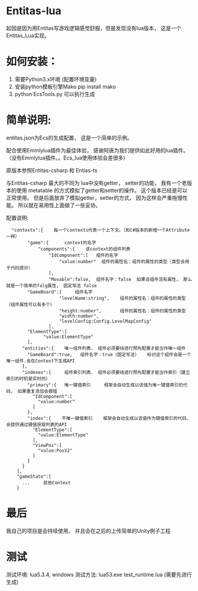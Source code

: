 # Entitas-lua
起因是因为用Entitas写游戏逻辑感觉舒服，但是发现没有lua版本， 这是一个Entitas_Lua实现。


# 如何安装：
1. 需要Python3.x环境   (配置环境变量)
2. 安装python模板引擎Mako
   pip install mako
3. python EcsTools.py 可以执行生成




# 简单说明:
entitas.json为Ecs的生成配置，  这是一个简单的示例。

配合使用Emmlylua插件为最佳体验， 感谢阿唐为我们提供如此好用的lua插件。（没有Emmlylua插件。。Ecs_lua使用体验会差很多)

原版本参照Entitas-csharp 和 Entias-ts

与Entitas-csharp 最大的不同为 lua中没有getter， setter的功能， 我有一个老版本的使用 metatable 的方式模拟了getter和setter的操作。 
这个版本已经是可以正常使用。 
但是后面放弃了模拟getter，setter的方式， 因为这样会严重拖慢性能。 所以就在易用性上面做了一些妥协。


配置说明:
~~~
  "contexts":{    每一个contexts代表一个上下文。（和C#版本的新增一个Attribute一样）
		"game":{      context的名字
			"components":{    该context的组件列表
				"IdComponent":[   组件的名字
					"value:number"  组件的属性名：组件的属性的类型（类型会用于代码提示）
				],
				"Movable":false,  组件名字：false  如果该组件没有属性， 那么就是一个简单的falg属性， 固定写法 false
        "GameBoard":[     组件名字
					"levelName:string",    组件的属性名：组件的属性的类型（组件属性可以有多个）
					"height:number",       组件的属性名：组件的属性的类型
					"width:number",
					"levelConfig:Config.LevelMapConfig"
				],
        "ElementType":[
              "value:ElementType"
        ],
      "entities":{    唯一组件列表， 组件必须要线进行预先配置才能当作唯一组件
        "GameBoard":true,   组件名字：true（固定写法）   标识这个组件会是一个唯一组件.会在Context下生成API
      },
      "indexes":{     组件索引列表， 组件必须要线进行预先配置才能当作索引（建立索引的时机是实时的）
        "primary":{   唯一键值索引     框架会自动生成以该值为唯一键值索引的代码， 如果重复添加会报错
          "IdComponent":[
            "value:number"
          ]
        },
        "index":{    不唯一键值索引    框架会自动生成以该值作为键值索引的代码， 会提供通过键值获取列表的API
          "ElementType":[
            "value:ElementType"
          ],
          "ViewPos":[
            "value:PosV2"
          ]
        }
      }
    ],
    "gameState":{
      ...     其他Context
    }
~~~
# 最后

我自己的项目是会持续使用， 并且会在之后的上传简单的Unity例子工程


# 测试
测试环境: lua5.3.4, windows
测试方法: lua53.exe test_runtime.lua (需要先进行生成)


